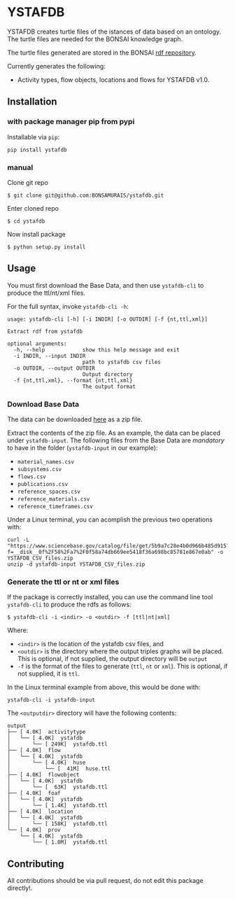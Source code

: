 # YSTAFDB

YSTAFDB creates turtle files of the istances of data based on an ontology.
The turtle files are needed for the BONSAI knowledge graph.

The turtle files generated are stored in the BONSAI [rdf repository](https://github.com/BONSAMURAIS/rdf).

Currently generates the following:

* Activity types, flow objects, locations and flows for YSTAFDB v1.0.

## Installation

### with package manager pip from pypi

Installable via `pip`:

```
pip install ystafdb
```

### manual

Clone git repo
```
$ git clone git@github.com:BONSAMURAIS/ystafdb.git
```

Enter cloned repo
```
$ cd ystafdb
```

Now install package

```
$ python setup.py install
```

## Usage

You must first download the Base Data, and then use `ystafdb-cli` to produce the ttl/nt/xml files.

For the full syntax, invoke `ystafdb-cli -h`:

```
usage: ystafdb-cli [-h] [-i INDIR] [-o OUTDIR] [-f {nt,ttl,xml}]

Extract rdf from ystafdb

optional arguments:
  -h, --help            show this help message and exit
  -i INDIR, --input INDIR
                        path to ystafdb csv files
  -o OUTDIR, --output OUTDIR
                        Output directory
  -f {nt,ttl,xml}, --format {nt,ttl,xml}
                        The output format

```

### Download Base Data

The data can be downloaded [here](https://www.sciencebase.gov/catalog/file/get/5b9a7c28e4b0d966b485d915?f=__disk__0f%2F58%2Fa7%2F0f58a74db669ee5418f36a698bc85781e867e0ab) as a zip file.

Extract the contents of the zip file. As an example, the data can be placed under `ystafdb-input`.
The following files from the Base Data are _mandatory_ to have in the folder (`ystafdb-input` in our example):

- `material_names.csv`
- `subsystems.csv`
- `flows.csv`
- `publications.csv`
- `reference_spaces.csv`
- `reference_materials.csv`
- `reference_timeframes.csv`


Under a Linux terminal, you can acomplish the previous two operations with:

```
curl -L "https://www.sciencebase.gov/catalog/file/get/5b9a7c28e4b0d966b485d915?f=__disk__0f%2F58%2Fa7%2F0f58a74db669ee5418f36a698bc85781e867e0ab" -o YSTAFDB_CSV_files.zip
unzip -d ystafdb-input YSTAFDB_CSV_files.zip
```

### Generate the ttl or nt or xml files

If the package is correctly installed, you can use the command line tool `ystafdb-cli` to produce the rdfs as follows:

```
$ ystafdb-cli -i <indir> -o <outdir> -f [ttl|nt|xml]
```


Where:
+ `<indir>` is the location of the ystafdb csv files, and 
+ `<outdir>` is the directory where the output triples graphs will be placed. This is optional,
  if not supplied, the output directory will be `output`
+ `-f` is the format of the files to generate (`ttl`, `nt` or `xml`). This is optional, if not supplied, it is `ttl`.

In the Linux terminal example from above, this would be done with:

```
ystafdb-cli -i ystafdb-input
```

The `<outputdir>` directory will have the following contents:

```
output
├── [ 4.0K]  activitytype
│   └── [ 4.0K]  ystafdb
│       └── [ 249K]  ystafdb.ttl
├── [ 4.0K]  flow
│   └── [ 4.0K]  ystafdb
│       └── [ 4.0K]  huse
│           └── [  41M]  huse.ttl
├── [ 4.0K]  flowobject
│   └── [ 4.0K]  ystafdb
│       └── [  63K]  ystafdb.ttl
├── [ 4.0K]  foaf
│   └── [ 4.0K]  ystafdb
│       └── [ 1.4K]  ystafdb.ttl
├── [ 4.0K]  location
│   └── [ 4.0K]  ystafdb
│       └── [ 158K]  ystafdb.ttl
└── [ 4.0K]  prov
    └── [ 4.0K]  ystafdb
        └── [ 1.0M]  ystafdb.ttl
```

## Contributing
All contributions should be via pull request, do not edit this package directly!.

